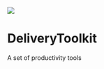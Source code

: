 <a href="https://996.icu" target='_blank'><img src="https://img.shields.io/badge/link-996.icu-red.svg"></a>

# DeliveryToolkit
A set of productivity tools
